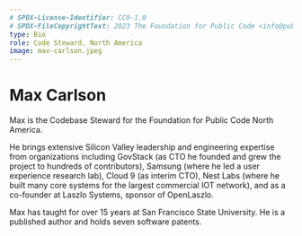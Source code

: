 ```yaml
---
# SPDX-License-Identifier: CC0-1.0
# SPDX-FileCopyrightText: 2023 The Foundation for Public Code <info@publiccode.net>
type: Bio
role: Code Steward, North America
image: max-carlson.jpeg
---
```


# Max Carlson

Max is the Codebase Steward for the Foundation for Public Code North America.

He brings extensive Silicon Valley leadership and engineering expertise from organizations including GovStack (as CTO he founded and grew the project to hundreds of contributors), Samsung (where he led a user experience research lab), Cloud 9 (as interim CTO), Nest Labs (where he built many core systems for the largest commercial IOT network), and as a co-founder at Laszlo Systems, sponsor of OpenLaszlo.

Max has taught for over 15 years at San Francisco State University. He is a published author and holds seven software patents.
